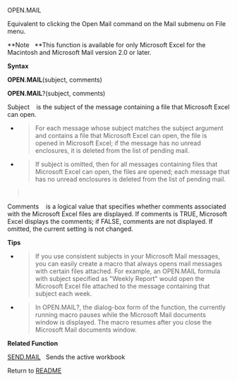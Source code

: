 OPEN.MAIL

Equivalent to clicking the Open Mail command on the Mail submenu on File
menu.

**Note&nbsp;&nbsp;&nbsp;**This function is available for only Microsoft
Excel for the Macintosh and Microsoft Mail version 2.0 or later.

**Syntax**

**OPEN.MAIL**(subject, comments)

**OPEN.MAIL**?(subject, comments)

Subject&nbsp;&nbsp;&nbsp;&nbsp;is the subject of the message containing
a file that Microsoft Excel can open.

  - > For each message whose subject matches the subject argument and
    > contains a file that Microsoft Excel can open, the file is opened
    > in Microsoft Excel; if the message has no unread enclosures, it is
    > deleted from the list of pending mail.

  - > If subject is omitted, then for all messages containing files that
    > Microsoft Excel can open, the files are opened; each message that
    > has no unread enclosures is deleted from the list of pending mail.

> &nbsp;

Comments&nbsp;&nbsp;&nbsp;&nbsp;is a logical value that specifies
whether comments associated with the Microsoft Excel files are
displayed. If comments is TRUE, Microsoft Excel displays the comments;
if FALSE, comments are not displayed. If omitted, the current setting is
not changed.

**Tips**

  - > If you use consistent subjects in your Microsoft Mail messages,
    > you can easily create a macro that always opens mail messages with
    > certain files attached. For example, an OPEN.MAIL formula with
    > subject specified as "Weekly Report" would open the Microsoft
    > Excel file attached to the message containing that subject each
    > week.

  - > In OPEN.MAIL?, the dialog-box form of the function, the currently
    > running macro pauses while the Microsoft Mail documents window is
    > displayed. The macro resumes after you close the Microsoft Mail
    > documents window.

**Related Function**

[SEND.MAIL](SEND.MAIL.md)&nbsp;&nbsp;&nbsp;Sends the active workbook



Return to [README](README.md)

